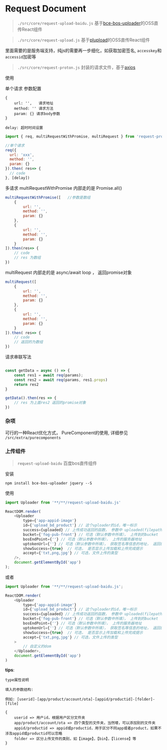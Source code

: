 # Request Document

> `./src/core/request-upload-baidu.js` 基于[bce-bos-uploader](https://github.com/leeight/bce-bos-uploader)的OSS直传React组件

> `./src/core/request-upload.js` 基于[plupload](https://github.com/moxiecode/plupload)的OSS直传React组件

里面需要的是服务端支持，纯js的需要再一步细化，如获取加密签名, `accesskey`和`accessid`加密等

> `./src/core/request-proton.js` 封装的请求文件，基于[axios](https://github.com/axios/axios)

 使用

单个请求
参数配置

```
{
    url: '',   请求地址
    method: '' 请求方法
    param: {} 请求body参数
}

delay: 超时时间设置
```


```js
import { req, multiRequestWithPromise, multiRequest } from 'request-proton.js'

//单个请求 
req({
  url: 'xxx',
  method: '',
  param: {}
}).then( res=> {
  // code
}, [delay])
```

多请求
multiRequestWithPromise 内部走的是 Promise.all()

```js
multiRequestWithPromise([   //参数是数组
    {
        url: '',
        method: '',
        param: {}
    },
    {
        url: '',
        method: '',
        param: {}
    }
]).then(res=> {
    // code
    // res 为数组
})
```

multiRequest 内部走的是 async/await loop ， 返回promise对象

```js
multiRequest([
    {
        url: '',
        method: '',
        param: {}
    },
    {
        url: '',
        method: '',
        param: {}
    }
]).then( res=> {
    // code
    // 返回的为数组
})
```

请求串联写法

```js

const getData = async () => {
    const res1 = await req(params);
    const res2 = await req(params, res1.props)
    return res2
}

getData().then(res => {
    // res 为上面res2 返回的promise对象
})
```

### 杂项

可行的一种React优化方式， PureComponent的使用, 详细参见 `/src/extra/purecomponents`

### 上传组件

> `request-upload-baidu` 百度bos直传组件

安装

```
npm install bce-bos-uploader jquery --S
```

使用

```js
import Uploader from '**/**/request-upload-baidu.js'

ReactDOM.render(
    <Uploader 
        type={'app-appid-image'}
        id={'upload_bd_product'} // 这个uploader的id，唯一标示
        success={uploaded} // 上传成功返回的函数， 参数中 uploaded(filepath 上传路径, file 上传文件 ,info 上传成功后的信息)
        bucket={'fog-pub-front'} // 可选（默认参数中所填）， 上传到的bucket
        bosEndPoint={''} // 可选（默认参数中所填）， 上传的服务器地址
        uptokenUrl={''} // 可选（默认参数中所填）， 获取签名等信息的地址， 返回的是jsonp格式，需要后端直传, 需要服务端认证TOKEN
        showSuccess={true}  // 可选， 是否显示上传加载和上传完成提示
        accept={'txt,png,jpg'} // 可选，文件上传的类型    
    />,
    document.getElementById('app')
);
```
或者 

```js
import Uploader from '**/**/request-upload-baidu.js';

ReactDOM.render(
    <Uploader
        type={'app-appid-image'}
        id={'upload_bd_product'} // 这个uploader的id，唯一标示
        success={uploaded} // 上传成功返回的函数， 参数中 uploaded(filepath 上传路径, file 上传文件 ,info 上传成功后的信息)
        bucket={'fog-pub-front'} // 可选（默认参数中所填）， 上传到的bucket
        bosEndPoint={''} // 可选（默认参数中所填）， 上传的服务器地址
        uptokenUrl={''} // 可选（默认参数中所填）， 获取签名等信息的地址， 返回的是jsonp格式，需要后端直传, 需要服务端认证TOKEN
        showSuccess={true}  // 可选， 是否显示上传加载和上传完成提示
        accept={'txt,png,jpg'} // 可选，文件上传的类型
    >
        // 自定义的dom
    </Uploader>,
    document.getElementById('app')
)

```

**tips**:
```
type属性说明

填入的参数结构:

例如: [userid]-[app/product/account/ota]-[appid/productid]-[folder]-[file]

{
    userid => 用户id，根据用户区分文件夹
    app/product/account/ota => 四个类型的文件夹，当然喽，可以添加别的文件夹
    appid/productid => appid或productid，用于区分不同app或者product，如果不涉及appid或productid可以忽略
    folder => 区分上传文件的类别，如【image】，【bin】，【license】等
}
```